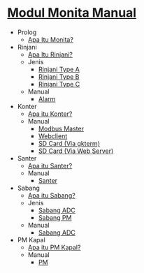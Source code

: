 # [Modul Monita Manual](README.md)

- Prolog
  - [Apa Itu Monita?](monita.md)
- Rinjani
  - [Apa Itu Rinjani?](rinjani.md)
  - Jenis
    - [Rinjani Type A](r_type_a)
    - [Rinjani Type B](r_type_b)
    - [Rinjani Type C](r_type_c)
  - Manual
    - [Alarm](Alarm.md)
- Konter
  - [Apa itu Konter?](konter.md)
  - Manual
    - [Modbus Master](mobmaskonter.md)
    - [Webclient](webclient.md)
    - [SD Card (Via gkterm)](sdcard.md)
    - [SD Card (Via Web Server)](sdcard2.md)
- Santer
  - [Apa itu Santer?](santer.md)
  - Manual
    - [Santer](/)
- Sabang
  - [Apa itu Sabang?](sabang.md)
  - Jenis
    - [Sabang ADC](sbng_adc.md)
    - [Sabang PM](sbng_pm.md)
  - Manual
    - [Sabang ADC](/)
- PM Kapal
  - [Apa itu PM Kapal?](pmkapal.md)
  - Manual
    - [PM](/)

